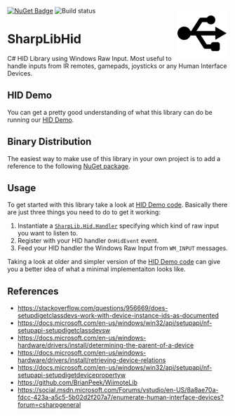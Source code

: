 [![NuGet Badge](https://buildstats.info/nuget/SharpLibHid)](https://www.nuget.org/packages/SharpLibHid/)
![Build status](https://github.com/slion/sharplibhid/actions/workflows/dotnet.yml/badge.svg)
<img align="right" src="/Publish/usb.png">
<!--
<img align="right" src="https://slions.visualstudio.com/GitHub%20builds/_apis/build/status/SharpLibHid" />
-->

# SharpLibHid

C# HID Library using Windows Raw Input. Most useful to handle inputs from IR remotes, gamepads, joysticks or any Human Interface Devices.

## HID Demo

You can get a pretty good understanding of what this library can do be running our [HID Demo](http://publish.slions.net/HidDemo/).

## Binary Distribution
The easiest way to make use of this library in your own project is to add a reference to the following [NuGet package](https://www.nuget.org/packages/SharpLibHid/).

## Usage

To get started with this library take a look at [HID Demo code](/MainForm.cs).
Basically there are just three things you need to do to get it working:
1. Instantiate a [`SharpLib.Hid.Handler`](https://github.com/Slion/SharpLibHid/blob/master/Hid/HidHandler.cs) specifying which kind of raw input you want to listen to.
2. Register with your HID handler `OnHidEvent` event. 
3. Feed your HID handler the Windows Raw Input from `WM_INPUT` messages.

Taking a look at older and simpler version of the [HID Demo code](https://github.com/Slion/SharpLibHid/blob/dd80a25b7c20e280abaecf014318891316224c7b/MainForm.cs#L188) can give you a better idea of what a minimal implementaiton looks like.

## References

- https://stackoverflow.com/questions/956669/does-setupdigetclassdevs-work-with-device-instance-ids-as-documented
- https://docs.microsoft.com/en-us/windows/win32/api/setupapi/nf-setupapi-setupdigetclassdevsw
- https://docs.microsoft.com/en-us/windows-hardware/drivers/install/determining-the-parent-of-a-device
- https://docs.microsoft.com/en-us/windows-hardware/drivers/install/retrieving-device-relations
- https://docs.microsoft.com/en-us/windows/win32/api/setupapi/nf-setupapi-setupdigetdevicepropertyw
- https://github.com/BrianPeek/WiimoteLib
- https://social.msdn.microsoft.com/Forums/vstudio/en-US/8a8ae70a-fdcc-423a-a5c5-5b02d2f207a7/enumerate-human-interface-devices?forum=csharpgeneral
